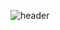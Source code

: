 ![header](https://capsule-render.vercel.app/api?type=slice&color=green&text=SeungEunChong%20%20%20&height=200&fontSize=100)
